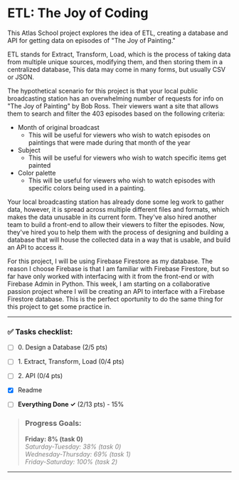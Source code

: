 # ETL: The Joy of Coding

This Atlas School project explores the idea of ETL, creating a database and API
for getting data on episodes of "The Joy of Painting."

ETL stands for Extract, Transform, Load, which is the process of taking data
from multiple unique sources, modifying them, and then storing them in a
centralized database, This data may come in many forms, but usually CSV or JSON.

The hypothetical scenario for this project is that your local public broadcasting
station has an overwhelming number of requests for info on "The Joy of Painting"
by Bob Ross. Their viewers want a site that allows them to search and filter the
403 episodes based on the following criteria:

* Month of original broadcast
  * This will be useful for viewers who wish to watch episodes on paintings that
were made during that month of the year
* Subject
  * This will be useful for viewers who wish to watch specific items get painted
* Color palette
  * This will be useful for viewers who wish to watch episodes with specific
colors being used in a painting.

Your local broadcasting station has already done some leg work to gather data,
however, it is spread across multiple different files and formats, which makes
the data unusable in its current form. They've also hired another team to build
a front-end to allow their viewers to filter the episodes. Now, they've hired
you to help them with the process of designing and building a database that will
house the collected data in a way that is usable, and build an API to access it.

For this project, I will be using Firebase Firestore as my database. The reason
I choose Firebase is that I am familiar with Firebase Firestore, but so far
have only worked with interfacing with it from the front-end or with Firebase
Admin in Python. This week, I am starting on a collaborative passion project
where I will be creating an API to interface with a Firebase Firestore database.
This is the perfect oportunity to do the same thing for this project to get some
practice in.

----

### ✅ Tasks checklist:
- [ ] ​0. Design a Database (2/5 pts)
- [ ] ​1. Extract, Transform, Load (0/4 pts)
- [ ] ​2. API (0/4 pts)


- [X] Readme
- [ ] **Everything Done ✓** (2/13 pts) - 15%

>### Progress Goals:
><strong>Friday: 8% (task 0)</strong>  
<em style="color: gray">Saturday-Tuesday: 38% (task 0)</em>  
<em style="color: gray">Wednesday-Thursday: 69% (task 1)</em>  
<em style="color: gray">Friday-Saturday: 100% (task 2)</em>  

---
